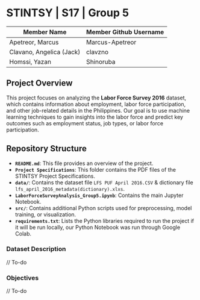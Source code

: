 # STINTSY | S17 | Group 5

| Member Name  | Member Github Username |
| ------------- | ------------- |
| Apetreor, Marcus  | Marcus-Apetreor  |
| Clavano, Angelica (Jack)  | clavzno  |
| Homssi, Yazan | Shinoruba  |

## Project Overview
This project focuses on analyzing the **Labor Force Survey 2016** dataset, which contains information about employment, labor force participation, and other job-related details in the Philippines. Our goal is to use machine learning techniques to gain insights into the labor force and predict key outcomes such as employment status, job types, or labor force participation.

## Repository Structure
- **`README.md`**: This file provides an overview of the project.
- **`Project Specifications`**: This folder contains the PDF files of the STINTSY Project Specifications.
- **`data/`**: Contains the dataset file `LFS PUF April 2016.CSV` & dictionary file `lfs_april_2016_metadata(dictionary).xlxs`.
- **`LaborForceSurveyAnalysis_Group5.ipynb`**: Contains the main Jupyter Notebook.
- **`src/`**: Contains additional Python scripts used for preprocessing, model training, or visualization.
- **`requirements.txt`**: Lists the Python libraries required to run the project if it will be run locally, our Python Notebook was run through Google Colab.

### Dataset Description
// To-do

### Objectives
// To-do
